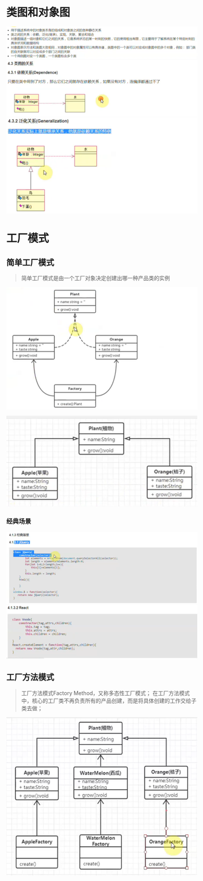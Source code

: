 # 类图和对象图

![类图和对象图](./images/类图和对象图.png)
![依赖关系](./images/依赖关系.png)
![泛化关系](./images/泛化关系.png)

# 工厂模式

## 简单工厂模式

> 简单工厂模式是由一个工厂对象决定创建出哪一种产品类的实例

![简单工厂模式](./images/简单工厂模式.png)

![简单工厂模式类图](./images/简单工厂模式类图.png)

### 经典场景
![简单工厂经典场景-jquery](./images/简单工厂经典场景.png)
![简单工厂经典场景-react](./images/react.png)

## 工厂方法模式
> 工厂方法模式Factory Method，又称多态性工厂模式；
> 在工厂方法模式中，核心的工厂类不再负责所有的产品创建，而是将具体创建的工作交给子类去做；

![工厂方法模式](./images/工厂方法模式.png)